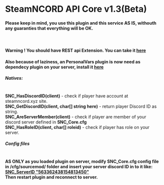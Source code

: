 # SteamNCORD API Core v1.3(Beta)
<h4></b>Please keep in mind, you use this plugin and this service AS IS, withouth any guaranties that everything will be OK.</b></h4><br>
<h4 color=red>Warning ! You should have REST api Extension. You can take it <a href="https://forums.alliedmods.net/showthread.php?t=298024">here</a> </h4>
<h4 color=red>Also because of laziness, an PersonalVars plugin is now need as dependecy plugin on your server, install it <a href="https://github.com/Tetragromaton/SM-pVars">here</a> </h4>
<h5>Natives:</h5><br>
 <b>SNC_HasDiscordID(client)</b> - check if player have account at steamncord.xyz site.<br>
  <b>SNC_GetDiscordID(client, char[] string here)</b> - return player Discord ID as string.<br>
  <b>SNC_AreServerMember(client)</b> - check if player are member of your discord server defined in <b>SNC_Core.cfg</b><br>
  <b>SNC_HasRoleID(client, char[] roleid)</b> - check if player has role on your server.<br>
<h5>Config files</h5><br>
<b>AS ONLY as you loaded plugin on server, modify SNC_Core.cfg config file in /cfg/sourcemod/ folder and insert your server discord ID in to it like: <u>SNC_ServerID "563362438154813450"</u><br> Then restart plugin and reconnect to server.
 


